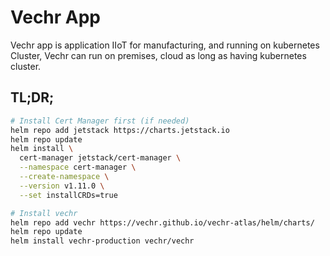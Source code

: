 # Vechr App

Vechr app is application IIoT for manufacturing, and running on kubernetes Cluster, Vechr can run on premises, cloud as long as having kubernetes cluster.

## TL;DR;
```bash
# Install Cert Manager first (if needed)
helm repo add jetstack https://charts.jetstack.io
helm repo update
helm install \
  cert-manager jetstack/cert-manager \
  --namespace cert-manager \
  --create-namespace \
  --version v1.11.0 \
  --set installCRDs=true

# Install vechr
helm repo add vechr https://vechr.github.io/vechr-atlas/helm/charts/
helm repo update
helm install vechr-production vechr/vechr
```
